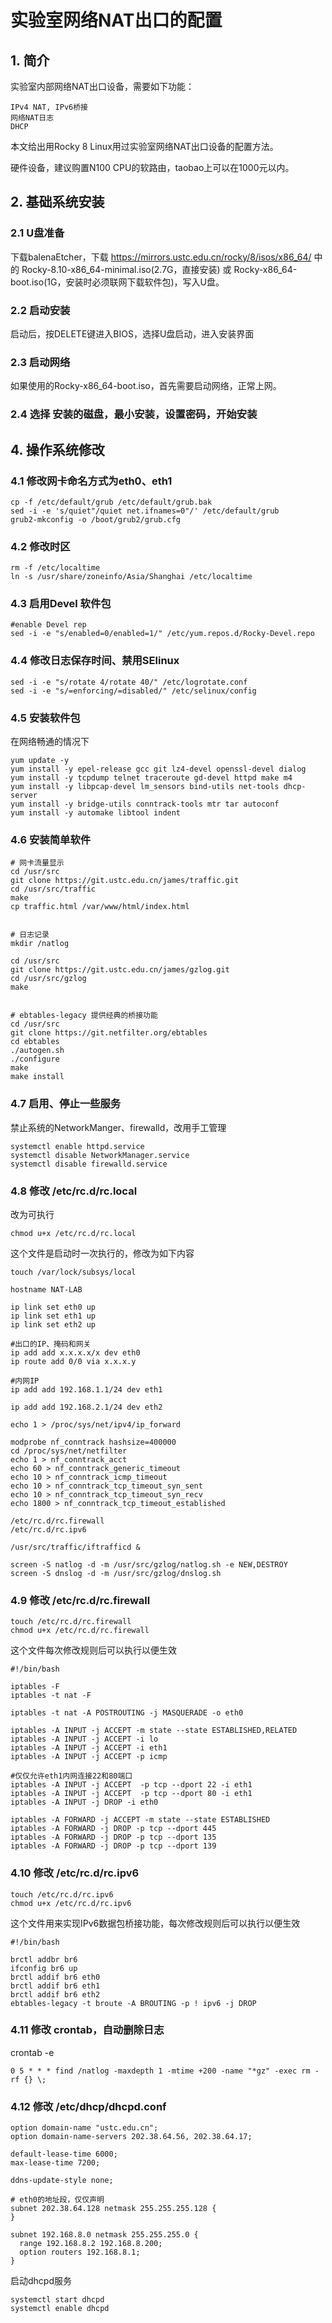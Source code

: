 # 实验室网络NAT出口的配置

## 1. 简介

实验室内部网络NAT出口设备，需要如下功能：
```
IPv4 NAT, IPv6桥接
网络NAT日志
DHCP
```
本文给出用Rocky 8 Linux用过实验室网络NAT出口设备的配置方法。

硬件设备，建议购置N100 CPU的软路由，taobao上可以在1000元以内。

## 2. 基础系统安装

### 2.1 U盘准备

下载balenaEtcher，下载 https://mirrors.ustc.edu.cn/rocky/8/isos/x86_64/ 中的 Rocky-8.10-x86_64-minimal.iso(2.7G，直接安装) 或 Rocky-x86_64-boot.iso(1G，安装时必须联网下载软件包)，写入U盘。

### 2.2 启动安装

启动后，按DELETE键进入BIOS，选择U盘启动，进入安装界面

### 2.3 启动网络

如果使用的Rocky-x86_64-boot.iso，首先需要启动网络，正常上网。

### 2.4 选择 安装的磁盘，最小安装，设置密码，开始安装


## 4. 操作系统修改

### 4.1 修改网卡命名方式为eth0、eth1

```
cp -f /etc/default/grub /etc/default/grub.bak
sed -i -e 's/quiet"/quiet net.ifnames=0"/' /etc/default/grub
grub2-mkconfig -o /boot/grub2/grub.cfg
```

### 4.2 修改时区
```
rm -f /etc/localtime
ln -s /usr/share/zoneinfo/Asia/Shanghai /etc/localtime
```

### 4.3 启用Devel 软件包
```
#enable Devel rep
sed -i -e "s/enabled=0/enabled=1/" /etc/yum.repos.d/Rocky-Devel.repo
```

### 4.4 修改日志保存时间、禁用SElinux
```
sed -i -e "s/rotate 4/rotate 40/" /etc/logrotate.conf
sed -i -e "s/=enforcing/=disabled/" /etc/selinux/config
```

### 4.5 安装软件包

在网络畅通的情况下
```
yum update -y
yum install -y epel-release gcc git lz4-devel openssl-devel dialog
yum install -y tcpdump telnet traceroute gd-devel httpd make m4
yum install -y libpcap-devel lm_sensors bind-utils net-tools dhcp-server
yum install -y bridge-utils conntrack-tools mtr tar autoconf 
yum install -y automake libtool indent
```

### 4.6 安装简单软件
```
# 网卡流量显示
cd /usr/src
git clone https://git.ustc.edu.cn/james/traffic.git
cd /usr/src/traffic
make
cp traffic.html /var/www/html/index.html


# 日志记录
mkdir /natlog

cd /usr/src
git clone https://git.ustc.edu.cn/james/gzlog.git
cd /usr/src/gzlog
make


# ebtables-legacy 提供经典的桥接功能
cd /usr/src
git clone https://git.netfilter.org/ebtables
cd ebtables
./autogen.sh
./configure
make
make install
```

### 4.7 启用、停止一些服务

禁止系统的NetworkManger、firewalld，改用手工管理
```
systemctl enable httpd.service
systemctl disable NetworkManager.service
systemctl disable firewalld.service
```

### 4.8 修改 /etc/rc.d/rc.local

改为可执行
```
chmod u+x /etc/rc.d/rc.local
```

这个文件是启动时一次执行的，修改为如下内容
```
touch /var/lock/subsys/local

hostname NAT-LAB

ip link set eth0 up
ip link set eth1 up
ip link set eth2 up

#出口的IP、掩码和网关
ip add add x.x.x.x/x dev eth0
ip route add 0/0 via x.x.x.y

#内网IP
ip add add 192.168.1.1/24 dev eth1

ip add add 192.168.2.1/24 dev eth2

echo 1 > /proc/sys/net/ipv4/ip_forward

modprobe nf_conntrack hashsize=400000
cd /proc/sys/net/netfilter
echo 1 > nf_conntrack_acct
echo 60 > nf_conntrack_generic_timeout
echo 10 > nf_conntrack_icmp_timeout
echo 10 > nf_conntrack_tcp_timeout_syn_sent
echo 10 > nf_conntrack_tcp_timeout_syn_recv
echo 1800 > nf_conntrack_tcp_timeout_established

/etc/rc.d/rc.firewall
/etc/rc.d/rc.ipv6

/usr/src/traffic/iftrafficd &

screen -S natlog -d -m /usr/src/gzlog/natlog.sh -e NEW,DESTROY
screen -S dnslog -d -m /usr/src/gzlog/dnslog.sh

```

### 4.9 修改 /etc/rc.d/rc.firewall

```
touch /etc/rc.d/rc.firewall
chmod u+x /etc/rc.d/rc.firewall
```

这个文件每次修改规则后可以执行以便生效
```
#!/bin/bash

iptables -F
iptables -t nat -F

iptables -t nat -A POSTROUTING -j MASQUERADE -o eth0 

iptables -A INPUT -j ACCEPT -m state --state ESTABLISHED,RELATED
iptables -A INPUT -j ACCEPT -i lo
iptables -A INPUT -j ACCEPT -i eth1
iptables -A INPUT -j ACCEPT -p icmp

#仅仅允许eth1内网连接22和80端口
iptables -A INPUT -j ACCEPT  -p tcp --dport 22 -i eth1
iptables -A INPUT -j ACCEPT  -p tcp --dport 80 -i eth1
iptables -A INPUT -j DROP -i eth0

iptables -A FORWARD -j ACCEPT -m state --state ESTABLISHED
iptables -A FORWARD -j DROP -p tcp --dport 445
iptables -A FORWARD -j DROP -p tcp --dport 135
iptables -A FORWARD -j DROP -p tcp --dport 139
```

### 4.10 修改 /etc/rc.d/rc.ipv6

```
touch /etc/rc.d/rc.ipv6
chmod u+x /etc/rc.d/rc.ipv6
```

这个文件用来实现IPv6数据包桥接功能，每次修改规则后可以执行以便生效
```
#!/bin/bash

brctl addbr br6
ifconfig br6 up
brctl addif br6 eth0
brctl addif br6 eth1
brctl addif br6 eth2
ebtables-legacy -t broute -A BROUTING -p ! ipv6 -j DROP
```

### 4.11 修改 crontab，自动删除日志

crontab -e
```
0 5 * * * find /natlog -maxdepth 1 -mtime +200 -name "*gz" -exec rm -rf {} \;
```

### 4.12 修改 /etc/dhcp/dhcpd.conf

```
option domain-name "ustc.edu.cn";
option domain-name-servers 202.38.64.56, 202.38.64.17;

default-lease-time 6000;
max-lease-time 7200;

ddns-update-style none;

# eth0的地址段，仅仅声明
subnet 202.38.64.128 netmask 255.255.255.128 {
}

subnet 192.168.8.0 netmask 255.255.255.0 {
  range 192.168.8.2 192.168.8.200;
  option routers 192.168.8.1;
}
```
启动dhcpd服务
```
systemctl start dhcpd
systemctl enable dhcpd
```

